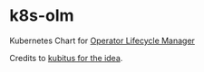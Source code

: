 # k8s-olm

Kubernetes Chart for [Operator Lifecycle Manager](https://olm.operatorframework.io/)

Credits to [kubitus for the idea](https://gitlab.com/kubitus-project/external-helm-charts/operator-lifecycle-manager).